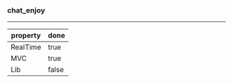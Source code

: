 ### chat_enjoy

_____________________________

|   property  |    done     |
| ----------- | ----------- |
|   RealTime  |    true     |
|     MVC     |    true     |
|     Lib     |    false    |


